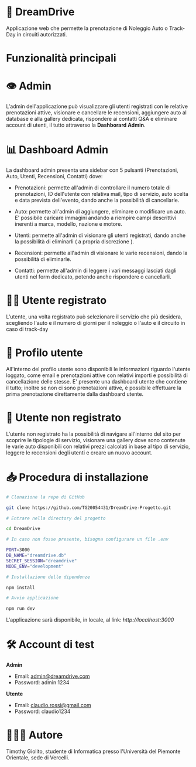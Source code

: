 # 🏁 DreamDrive 

Applicazione web che permette la prenotazione di Noleggio Auto o Track-Day in circuiti autorizzati.

# Funzionalità principali

# 👁 Admin

L'admin dell'applicazione può visualizzare gli utenti registrati con le relative prenotazioni attive, visionare e cancellare le recensioni, aggiungere auto al database e alla gallery dedicata, rispondere ai contatti Q&A e eliminare account di utenti, il tutto attraverso la **Dashborard Admin**.

# 📊 Dashboard Admin

La dashboard admin presenta una sidebar con 5 pulsanti (Prenotazioni, Auto, Utenti, Recensioni, Contatti) dove:

* Prenotazioni: permette all'admin di controllare il numero totale di prenotazioni, ID dell'utente con relativa mail, tipo di servizio, auto scelta e data prevista dell'evento, dando anche la possibilità di cancellarle.

* Auto: permette all'admin di aggiungere, eliminare o modificare un auto. E' possibile caricare immagini andando a riempire campi descrittivi inerenti a marca, modello, nazione e motore.
  
* Utenti: permette all'admin di visionare gli utenti registrati, dando anche la possibilità di eliminarli ( a propria discrezione ).

* Recensioni: permette all'admin di visionare le varie recensioni, dando la possibilità di eliminarle.

* Contatti: permette all'admin di leggere i vari messaggi lasciati dagli utenti nel form dedicato, potendo anche rispondere o cancellarli.

# 👨‍💻 Utente registrato

L'utente, una volta registrato può selezionare il servizio che più desidera, scegliendo l'auto e il numero di giorni per il noleggio o l'auto e il circuito in caso di track-day 

# 🪪 Profilo utente

All'interno del profilo utente sono disponibili le informazioni riguardo l'utente loggato, come email e prenotazioni attive con relativi importi e possibilità di cancellazione delle stesse. 
E' presente una dashboard utente che contiene il tutto; inoltre se non ci sono prenotazioni attive, è possibile effettuare la prima prenotazione direttamente dalla dashboard utente. 

# 👤 Utente non registrato 

L'utente non registrato ha la possibilità di navigare all'interno del sito per scoprire le tipologie di servizio, visionare una gallery dove sono contenute le varie auto disponibili con relativi prezzi calcolati in base al tipo di servizio, leggere le recensioni degli utenti e creare un nuovo account.

# 📥 Procedura di installazione

```bash
# Clonazione la repo di GitHub

git clone https://github.com/TG20054431/DreamDrive-Progetto.git

# Entrare nella directory del progetto

cd DreamDrive

# In caso non fosse presente, bisogna configurare un file .env

PORT=3000
DB_NAME="dreamdrive.db"
SECRET_SESSION="dreamdrive"
NODE_ENV="development"

# Installazione delle dipendenze

npm install

# Avvio applicazione

npm run dev

```

L'applicazione sarà disponibile, in locale,  al link:  *http://localhost:3000*

# 🛠 Account di test

**Admin**

* Email: admin@dreamdrive.com 
* Password: admin 1234

**Utente**

* Email: claudio.rossi@gmail.com
* Password: claudio1234

# 🙋🏻‍♂️ Autore

Timothy Giolito, studente di Informatica presso l'Università del Piemonte Orientale, sede di Vercelli.
